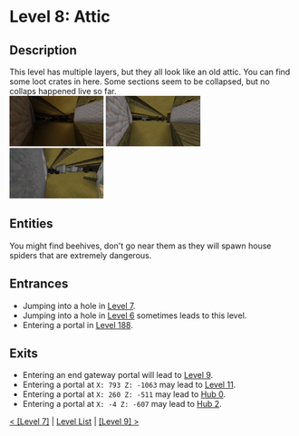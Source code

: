 # Level 8: Attic

## Description
This level has multiple layers, but they all look like an old attic. You can find some loot crates in here. Some sections seem to be collapsed, but no collaps happened live so far.<br/>
<img src="./img/Level_8_0_dark.png" width="33%" />
<img src="./img/Level_8_0_light.png" width="33%" title="Image 1 but with fullbright" />
<img src="./img/Level_8_1.png" width="33%"/>

## Entities
You might find beehives, don't go near them as they will spawn house spiders that are extremely dangerous.

## Entrances
* Jumping into a hole in <a href="./Level_7.md">Level 7</a>.
* Jumping into a hole in <a href="./Level_6.md">Level 6</a> sometimes leads to this level.
* Entering a portal in <a href="./Level_188.md">Level 188</a>.

## Exits
* Entering an end gateway portal will lead to <a href="./Level_9.md">Level 9</a>.
* Entering a portal at `X: 793 Z: -1063` may lead to <a href="./Level_11.md">Level 11</a>.
* Entering a portal at `X: 260 Z: -511` may lead to <a href="../hubs/Hub_0.md">Hub 0</a>.
* Entering a portal at `X: -4 Z: -607` may lead to <a href="../hubs/Hub_2.md">Hub 2</a>.

<a href="./Level_7.md">< [Level 7]</a> | <a href="./Levels.md">Level List</a> | <a href="./Level_9.md">[Level 9] ></a>